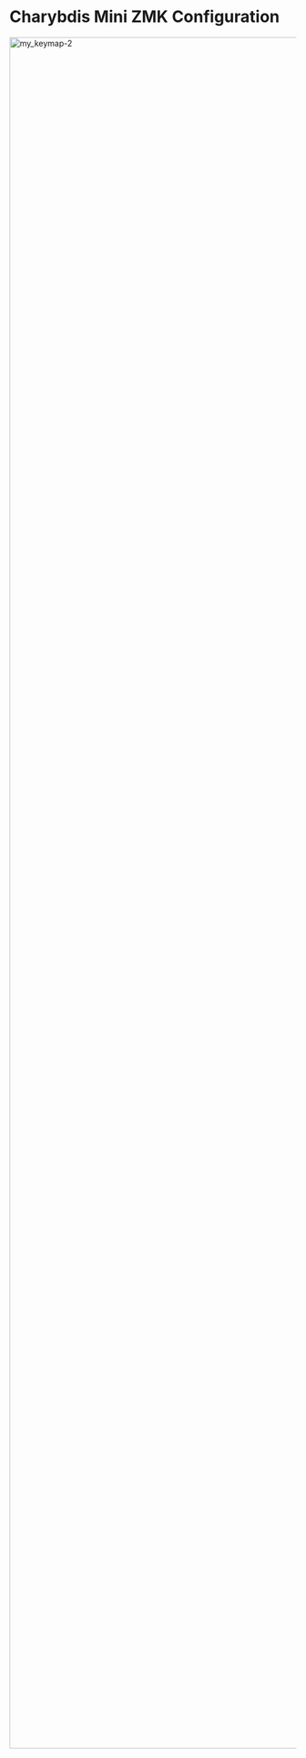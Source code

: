 # Charybdis Mini ZMK Configuration
<img width="900" height="2998" alt="my_keymap-2" src="https://github.com/user-attachments/assets/a24d2b4d-5489-4fb0-938b-f97833fe991f" />
